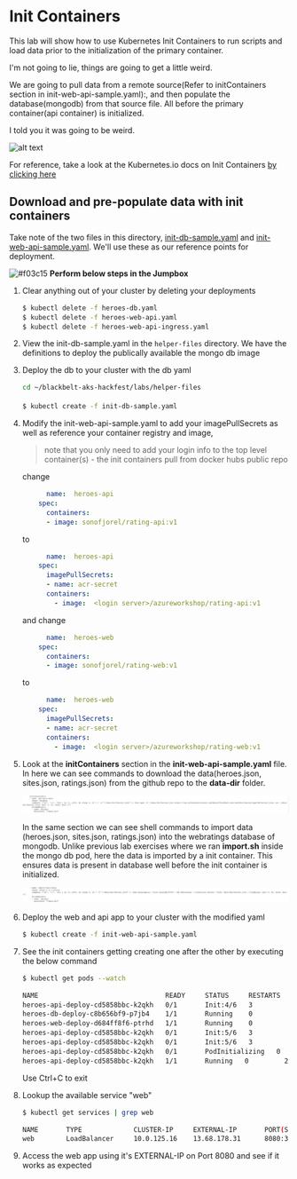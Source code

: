 # Init Containers
This lab will show how to use Kubernetes Init Containers to run scripts and load data prior to the initialization of the primary container.

I'm not going to lie, things are going to get a little weird.

We are going to pull data from a remote source(Refer to initContainers section in init-web-api-sample.yaml):, and then populate the database(mongodb) from that source file. All before the primary container(api container) is initialized.

I told you it was going to be weird.

![alt text](img/two-dragons.gif "a very convincing dragon")

For reference, take a look at the Kubernetes.io docs on Init Containers [ by clicking here ](https://kubernetes.io/docs/concepts/workloads/pods/init-containers/)

## Download and pre-populate data with init containers

Take note of the two files in this directory, [init-db-sample.yaml](init-db-sample.yaml) and [init-web-api-sample.yaml](init-web-api-sample.yaml). We'll use these as our reference points for deployment.

![#f03c15](https://placehold.it/15/f03c15/000000?text=+) **Perform below steps in the Jumpbox**

1. Clear anything out of your cluster by deleting your deployments

    ```bash
    $ kubectl delete -f heroes-db.yaml
    $ kubectl delete -f heroes-web-api.yaml
    $ kubectl delete -f heroes-web-api-ingress.yaml
    ```

2. View the init-db-sample.yaml in the `helper-files` directory. We have the definitions to deploy the publically available the mongo db image

3. Deploy the db to your cluster with the db yaml
    ```bash
    cd ~/blackbelt-aks-hackfest/labs/helper-files

    $ kubectl create -f init-db-sample.yaml
    ```
4. Modify the init-web-api-sample.yaml to add your imagePullSecrets as well as reference your container registry and image, 

    > note that you only need to add your login info to the top level container(s) - the init containers pull from docker hubs public repo

    change
    ```yaml
          name:  heroes-api
        spec:
          containers:
          - image: sonofjorel/rating-api:v1
    ```

    to

    ```yaml
          name:  heroes-api
        spec:
          imagePullSecrets:
          - name: acr-secret
          containers:
            - image:  <login server>/azureworkshop/rating-api:v1
    ```

    and change
    ```yaml
          name:  heroes-web
        spec:
          containers:
          - image: sonofjorel/rating-web:v1
    ```

    to
    
    ```yaml
          name:  heroes-web
        spec:
          imagePullSecrets:
          - name: acr-secret
          containers:
            - image:  <login server>/azureworkshop/rating-web:v1
    ```
5. Look at the **initContainers** section in the **init-web-api-sample.yaml** file. In here we can see commands to download the data(heroes.json, sites.json, ratings.json) from the github repo to the **data-dir** folder.

   ![Download json](img/initcontainerwget.JPG "Init Container download DB data")
   
   In the same section we can see shell commands to import data (heroes.json, sites.json, ratings.json) into the webratings database of mongodb. Unlike previous lab exercises where we ran **import.sh** inside the mongo db pod, here the data is imported by a init container. This ensures data is present in database well before the init container is initialized.
   
   ![Download json](img/initcontainerimport.JPG "Import Data into the database")

6. Deploy the web and api app to your cluster with the modified yaml
    ```bash
    $ kubectl create -f init-web-api-sample.yaml
    ```
    
7. See the init containers getting creating one after the other by executing the below command
    ```bash
    $ kubectl get pods --watch
    ```    
    ```bash
    NAME                                READY     STATUS     RESTARTS   AGE
    heroes-api-deploy-cd5858bbc-k2qkh   0/1       Init:4/6   3          18s
    heroes-db-deploy-c8b656bf9-p7jb4    1/1       Running    0          2m
    heroes-web-deploy-d684ff8f6-ptrhd   1/1       Running    0          18s
    heroes-api-deploy-cd5858bbc-k2qkh   0/1       Init:5/6   3         18s
    heroes-api-deploy-cd5858bbc-k2qkh   0/1       Init:5/6   3         19s
    heroes-api-deploy-cd5858bbc-k2qkh   0/1       PodInitializing   0         20s
    heroes-api-deploy-cd5858bbc-k2qkh   1/1       Running   0         22s
    ```  
    Use Ctrl+C to exit 
    
 8. Lookup the available service "web" 
    ```bash
    $ kubectl get services | grep web
    ```
    
    ```bash
    NAME       TYPE             CLUSTER-IP     EXTERNAL-IP       PORT(S)            AGE
    web        LoadBalancer     10.0.125.16    13.68.178.31      8080:31707/TCP     25m
    ```
 
 9. Access the web app using it's EXTERNAL-IP on Port 8080 and see if it works as expected 
